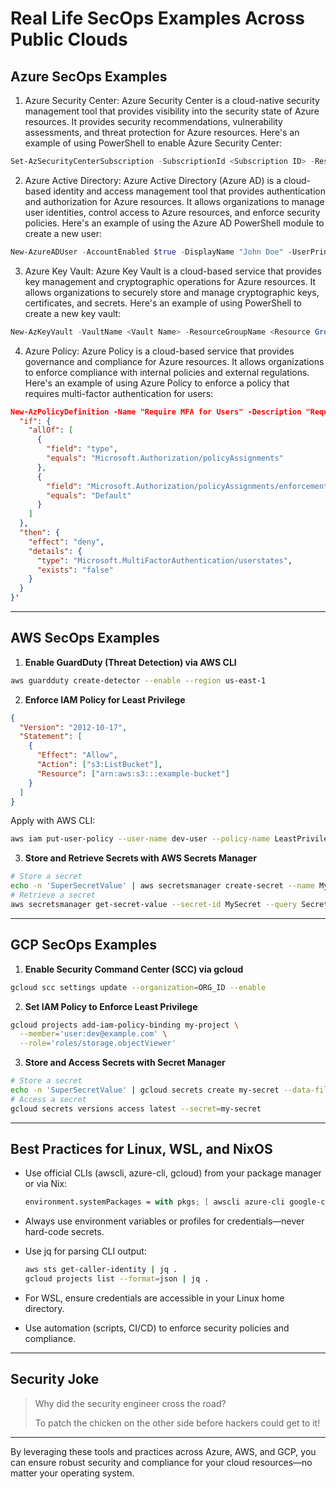 # Real Life SecOps Examples Across Public Clouds

## Azure SecOps Examples

1. Azure Security Center: Azure Security Center is a cloud-native security management tool that provides visibility into the security state of Azure resources. It provides security recommendations, vulnerability assessments, and threat protection for Azure resources. Here's an example of using PowerShell to enable Azure Security Center:

```powershell
Set-AzSecurityCenterSubscription -SubscriptionId <Subscription ID> -ResourceGroup <Resource Group Name> -Enabled $true
```

2. Azure Active Directory: Azure Active Directory (Azure AD) is a cloud-based identity and access management tool that provides authentication and authorization for Azure resources. It allows organizations to manage user identities, control access to Azure resources, and enforce security policies. Here's an example of using the Azure AD PowerShell module to create a new user:

```powershell
New-AzureADUser -AccountEnabled $true -DisplayName "John Doe" -UserPrincipalName "john.doe@contoso.com" -Password "P@ssw0rd"
```

3. Azure Key Vault: Azure Key Vault is a cloud-based service that provides key management and cryptographic operations for Azure resources. It allows organizations to securely store and manage cryptographic keys, certificates, and secrets. Here's an example of using PowerShell to create a new key vault:

```powershell
New-AzKeyVault -VaultName <Vault Name> -ResourceGroupName <Resource Group Name> -Location <Location>
```

4. Azure Policy: Azure Policy is a cloud-based service that provides governance and compliance for Azure resources. It allows organizations to enforce compliance with internal policies and external regulations. Here's an example of using Azure Policy to enforce a policy that requires multi-factor authentication for users:

```json
New-AzPolicyDefinition -Name "Require MFA for Users" -Description "Requires multi-factor authentication for all users" -Policy '{
  "if": {
    "allOf": [
      {
        "field": "type",
        "equals": "Microsoft.Authorization/policyAssignments"
      },
      {
        "field": "Microsoft.Authorization/policyAssignments/enforcementMode",
        "equals": "Default"
      }
    ]
  },
  "then": {
    "effect": "deny",
    "details": {
      "type": "Microsoft.MultiFactorAuthentication/userstates",
      "exists": "false"
    }
  }
}'
```

---

## AWS SecOps Examples

1. **Enable GuardDuty (Threat Detection) via AWS CLI**

```bash
aws guardduty create-detector --enable --region us-east-1
```

2. **Enforce IAM Policy for Least Privilege**

```json
{
  "Version": "2012-10-17",
  "Statement": [
    {
      "Effect": "Allow",
      "Action": ["s3:ListBucket"],
      "Resource": ["arn:aws:s3:::example-bucket"]
    }
  ]
}
```

Apply with AWS CLI:

```bash
aws iam put-user-policy --user-name dev-user --policy-name LeastPrivilegeS3 --policy-document file://least-privilege-s3.json
```

3. **Store and Retrieve Secrets with AWS Secrets Manager**

```bash
# Store a secret
echo -n 'SuperSecretValue' | aws secretsmanager create-secret --name MySecret --secret-string file:///dev/stdin
# Retrieve a secret
aws secretsmanager get-secret-value --secret-id MySecret --query SecretString --output text
```

---

## GCP SecOps Examples

1. **Enable Security Command Center (SCC) via gcloud**

```bash
gcloud scc settings update --organization=ORG_ID --enable
```

2. **Set IAM Policy to Enforce Least Privilege**

```bash
gcloud projects add-iam-policy-binding my-project \
  --member='user:dev@example.com' \
  --role='roles/storage.objectViewer'
```

3. **Store and Access Secrets with Secret Manager**

```bash
# Store a secret
echo -n 'SuperSecretValue' | gcloud secrets create my-secret --data-file=-
# Access a secret
gcloud secrets versions access latest --secret=my-secret
```

---

## Best Practices for Linux, WSL, and NixOS

- Use official CLIs (awscli, azure-cli, gcloud) from your package manager or via Nix:

  ```nix
  environment.systemPackages = with pkgs; [ awscli azure-cli google-cloud-sdk ];
  ```

- Always use environment variables or profiles for credentials—never hard-code secrets.
- Use jq for parsing CLI output:

  ```bash
  aws sts get-caller-identity | jq .
  gcloud projects list --format=json | jq .
  ```

- For WSL, ensure credentials are accessible in your Linux home directory.
- Use automation (scripts, CI/CD) to enforce security policies and compliance.

---

## Security Joke

> Why did the security engineer cross the road?
>
> To patch the chicken on the other side before hackers could get to it!

---

By leveraging these tools and practices across Azure, AWS, and GCP, you can ensure robust security and compliance for your cloud resources—no matter your operating system.
